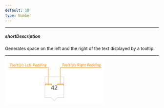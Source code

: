 ```yaml
---
default: 18
type: Number
---
```

---
##### shortDescription
Generates space on the left and the right of the text displayed by a tooltip.

---
![TooltipPadding ChartJS](/images/ChartJS/TooltipPaddingLeftRight.png)